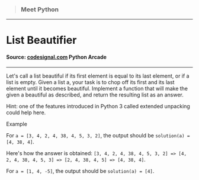 > ### Meet Python

---

# List Beautifier

#### Source: [codesignal.com](https://codesignal.com/) Python Arcade

---

Let's call a list beautiful if its first element is equal to its last element, or if a list is empty. Given a list a, your task is to chop off its first and its last element until it becomes beautiful. Implement a function that will make the given a beautiful as described, and return the resulting list as an answer.

Hint: one of the features introduced in Python 3 called extended unpacking could help here.

Example

For `a = [3, 4, 2, 4, 38, 4, 5, 3, 2]`, the output should be
`solution(a) = [4, 38, 4]`.

Here's how the answer is obtained:
`[3, 4, 2, 4, 38, 4, 5, 3, 2] => [4, 2, 4, 38, 4, 5, 3] => [2, 4, 38, 4, 5] => [4, 38, 4]`.

For `a = [1, 4, -5]`, the output should be
`solution(a) = [4]`.
